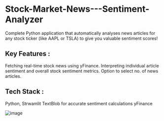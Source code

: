 # Stock-Market-News---Sentiment-Analyzer

Complete Python application that automatically analyses news articles for any stock ticker (like AAPL or TSLA) to give you valuable sentiment scores!

## Key Features :
  Fetching real-time stock news using yFinance.
  Interpreting individual article sentiment and overall stock sentiment metrics.
  Option to select no. of news articles.

## Tech Stack :
  Python, 
  Strwamlit
  TextBlob for accurate sentiment calculations
  yFinance

  ![image](https://github.com/user-attachments/assets/290ed3dd-2bce-4b30-a891-109d47226ef9)

